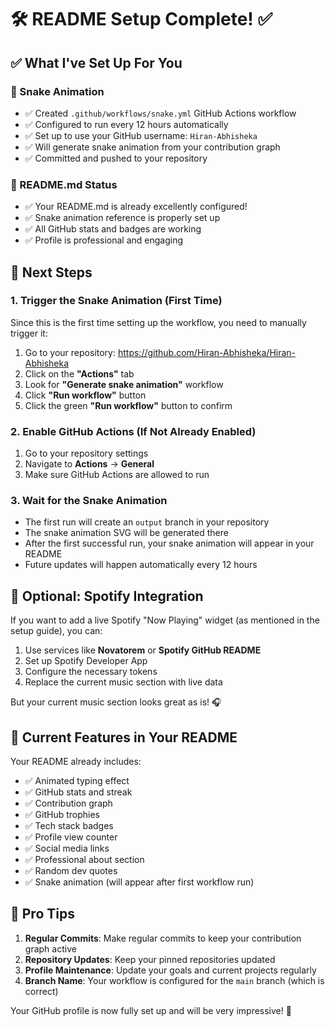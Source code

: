 # 🛠️ README Setup Complete! ✅

## ✅ What I've Set Up For You

### 🐍 Snake Animation

- ✅ Created `.github/workflows/snake.yml` GitHub Actions workflow
- ✅ Configured to run every 12 hours automatically
- ✅ Set up to use your GitHub username: `Hiran-Abhisheka`
- ✅ Will generate snake animation from your contribution graph
- ✅ Committed and pushed to your repository

### 📄 README.md Status

- ✅ Your README.md is already excellently configured!
- ✅ Snake animation reference is properly set up
- ✅ All GitHub stats and badges are working
- ✅ Profile is professional and engaging

## 🚀 Next Steps

### 1. Trigger the Snake Animation (First Time)

Since this is the first time setting up the workflow, you need to manually trigger it:

1. Go to your repository: https://github.com/Hiran-Abhisheka/Hiran-Abhisheka
2. Click on the **"Actions"** tab
3. Look for **"Generate snake animation"** workflow
4. Click **"Run workflow"** button
5. Click the green **"Run workflow"** button to confirm

### 2. Enable GitHub Actions (If Not Already Enabled)

1. Go to your repository settings
2. Navigate to **Actions** → **General**
3. Make sure GitHub Actions are allowed to run

### 3. Wait for the Snake Animation

- The first run will create an `output` branch in your repository
- The snake animation SVG will be generated there
- After the first successful run, your snake animation will appear in your README
- Future updates will happen automatically every 12 hours

## 🎵 Optional: Spotify Integration

If you want to add a live Spotify "Now Playing" widget (as mentioned in the setup guide), you can:

1. Use services like **Novatorem** or **Spotify GitHub README**
2. Set up Spotify Developer App
3. Configure the necessary tokens
4. Replace the current music section with live data

But your current music section looks great as is! 🎧

## 🔧 Current Features in Your README

Your README already includes:

- ✅ Animated typing effect
- ✅ GitHub stats and streak
- ✅ Contribution graph
- ✅ GitHub trophies
- ✅ Tech stack badges
- ✅ Profile view counter
- ✅ Social media links
- ✅ Professional about section
- ✅ Random dev quotes
- ✅ Snake animation (will appear after first workflow run)

## 🎯 Pro Tips

1. **Regular Commits**: Make regular commits to keep your contribution graph active
2. **Repository Updates**: Keep your pinned repositories updated
3. **Profile Maintenance**: Update your goals and current projects regularly
4. **Branch Name**: Your workflow is configured for the `main` branch (which is correct)

Your GitHub profile is now fully set up and will be very impressive! 🌟
